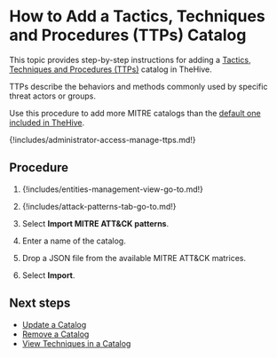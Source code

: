 # How to Add a Tactics, Techniques and Procedures (TTPs) Catalog

This topic provides step-by-step instructions for adding a [Tactics, Techniques and Procedures (TTPs)](about-ttps.md) catalog in TheHive.

TTPs describe the behaviors and methods commonly used by specific threat actors or groups.

Use this procedure to add more MITRE catalogs than the [default one included in TheHive](../../user-guides/analyst-corner/cases/ttps/about-ttps.md#mitre-attck-framework).

{!includes/administrator-access-manage-ttps.md!}

<h2>Procedure</h2>

1. {!includes/entities-management-view-go-to.md!}

2. {!includes/attack-patterns-tab-go-to.md!}

3. Select **Import MITRE ATT&CK patterns**.

4. Enter a name of the catalog.

5. Drop a JSON file from the available MITRE ATT&CK matrices.

6. Select **Import**.

<h2>Next steps</h2>

* [Update a Catalog](update-a-catalog.md)
* [Remove a Catalog](remove-a-catalog.md)
* [View Techniques in a Catalog](view-techniques-in-a-catalog.md)